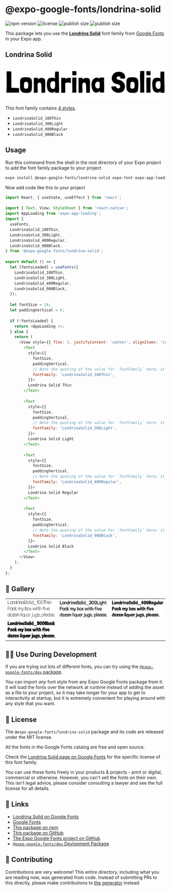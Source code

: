 # @expo-google-fonts/londrina-solid

![npm version](https://flat.badgen.net/npm/v/@expo-google-fonts/londrina-solid)
![license](https://flat.badgen.net/github/license/expo/google-fonts)
![publish size](https://flat.badgen.net/packagephobia/install/@expo-google-fonts/londrina-solid)
![publish size](https://flat.badgen.net/packagephobia/publish/@expo-google-fonts/londrina-solid)

This package lets you use the [**Londrina Solid**](https://fonts.google.com/specimen/Londrina+Solid) font family from [Google Fonts](https://fonts.google.com/) in your Expo app.

## Londrina Solid

![Londrina Solid](./font-family.png)

This font family contains [4 styles](#-gallery).

- `LondrinaSolid_100Thin`
- `LondrinaSolid_300Light`
- `LondrinaSolid_400Regular`
- `LondrinaSolid_900Black`

## Usage

Run this command from the shell in the root directory of your Expo project to add the font family package to your project
```sh
expo install @expo-google-fonts/londrina-solid expo-font expo-app-loading
```

Now add code like this to your project
```js
import React, { useState, useEffect } from 'react';

import { Text, View, StyleSheet } from 'react-native';
import AppLoading from 'expo-app-loading';
import {
  useFonts,
  LondrinaSolid_100Thin,
  LondrinaSolid_300Light,
  LondrinaSolid_400Regular,
  LondrinaSolid_900Black,
} from '@expo-google-fonts/londrina-solid';

export default () => {
  let [fontsLoaded] = useFonts({
    LondrinaSolid_100Thin,
    LondrinaSolid_300Light,
    LondrinaSolid_400Regular,
    LondrinaSolid_900Black,
  });

  let fontSize = 24;
  let paddingVertical = 6;

  if (!fontsLoaded) {
    return <AppLoading />;
  } else {
    return (
      <View style={{ flex: 1, justifyContent: 'center', alignItems: 'center' }}>
        <Text
          style={{
            fontSize,
            paddingVertical,
            // Note the quoting of the value for `fontFamily` here; it expects a string!
            fontFamily: 'LondrinaSolid_100Thin',
          }}>
          Londrina Solid Thin
        </Text>

        <Text
          style={{
            fontSize,
            paddingVertical,
            // Note the quoting of the value for `fontFamily` here; it expects a string!
            fontFamily: 'LondrinaSolid_300Light',
          }}>
          Londrina Solid Light
        </Text>

        <Text
          style={{
            fontSize,
            paddingVertical,
            // Note the quoting of the value for `fontFamily` here; it expects a string!
            fontFamily: 'LondrinaSolid_400Regular',
          }}>
          Londrina Solid Regular
        </Text>

        <Text
          style={{
            fontSize,
            paddingVertical,
            // Note the quoting of the value for `fontFamily` here; it expects a string!
            fontFamily: 'LondrinaSolid_900Black',
          }}>
          Londrina Solid Black
        </Text>
      </View>
    );
  }
};

```

## 🔡 Gallery


||||
|-|-|-|
|![LondrinaSolid_100Thin](./LondrinaSolid_100Thin.ttf.png)|![LondrinaSolid_300Light](./LondrinaSolid_300Light.ttf.png)|![LondrinaSolid_400Regular](./LondrinaSolid_400Regular.ttf.png)||
|![LondrinaSolid_900Black](./LondrinaSolid_900Black.ttf.png)||||


## 👩‍💻 Use During Development

If you are trying out lots of different fonts, you can try using the [`@expo-google-fonts/dev` package](https://github.com/expo/google-fonts/tree/master/font-packages/dev#readme).

You can import *any* font style from any Expo Google Fonts package from it. It will load the fonts
over the network at runtime instead of adding the asset as a file to your project, so it may take longer
for your app to get to interactivity at startup, but it is extremely convenient
for playing around with any style that you want.

## 📖 License

The `@expo-google-fonts/londrina-solid` package and its code are released under the MIT license.

All the fonts in the Google Fonts catalog are free and open source.

Check the [Londrina Solid page on Google Fonts](https://fonts.google.com/specimen/Londrina+Solid) for the specific license of this font family.

You can use these fonts freely in your products & projects - print or digital, commercial or otherwise. However, you can't sell the fonts on their own. This isn't legal advice, please consider consulting a lawyer and see the full license for all details.

## 🔗 Links

- [Londrina Solid on Google Fonts](https://fonts.google.com/specimen/Londrina+Solid)
- [Google Fonts](https://fonts.google.com/)
- [This package on npm](https://www.npmjs.com/package/@expo-google-fonts/londrina-solid)
- [This package on GitHub](https://github.com/expo/google-fonts/tree/master/font-packages/londrina-solid)
- [The Expo Google Fonts project on GitHub](https://github.com/expo/google-fonts)
- [`@expo-google-fonts/dev` Devlopment Package](https://github.com/expo/google-fonts/tree/master/font-packages/dev)

## 🤝 Contributing

Contributions are very welcome! This entire directory, including what you are reading now, was generated from code. Instead of submitting PRs to this directly, please make contributions to [the generator](https://github.com/expo/google-fonts/tree/master/packages/generator) instead.
